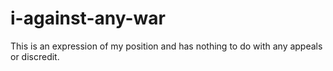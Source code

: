 # i-against-any-war
This is an expression of my position and has nothing to do with any appeals or discredit.
